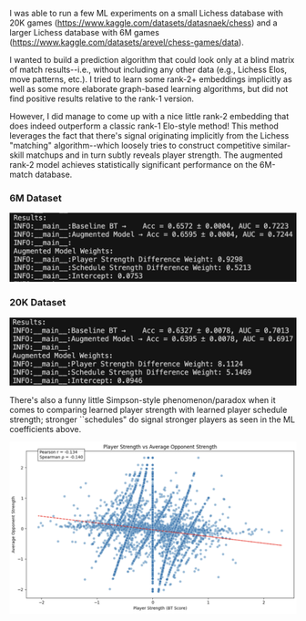 I was able to run a few ML experiments on a small Lichess database with 20K games (https://www.kaggle.com/datasets/datasnaek/chess) and a larger Lichess database with 6M games (https://www.kaggle.com/datasets/arevel/chess-games/data). 

I wanted to build a prediction algorithm that could look only at a blind matrix of match results--i.e., without including any other data (e.g., Lichess Elos, move patterns, etc.). I tried to learn some rank-2+ embeddings implicitly as well as some more elaborate graph-based learning algorithms, but did not find positive results relative to the rank-1 version. 

However, I did manage to come up with a nice little rank-2 embedding that does indeed outperform a classic rank-1 Elo-style method! This method leverages the fact that there's signal originating implicitly from the Lichess "matching" algorithm--which loosely tries to construct competitive similar-skill matchups and in turn subtly reveals player strength. The augmented rank-2 model achieves statistically significant performance on the 6M-match database.  

### 6M Dataset

![6M Results](results/results_6M.png)

### 20K Dataset

![20K Results](results/results_20K.png)

There's also a funny little Simpson-style phenomenon/paradox when it comes to comparing learned player strength with learned player schedule strength; stronger ``schedules" do signal stronger players as seen in the ML coefficients above.

![Plot](results/plot.png)
